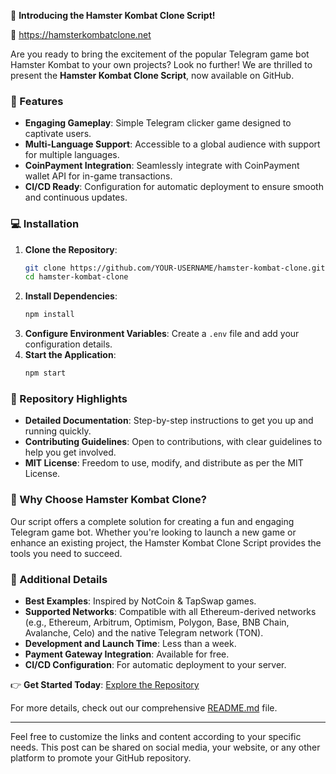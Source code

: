 🚀 **Introducing the Hamster Kombat Clone Script!**

🔗 https://hamsterkombatclone.net

Are you ready to bring the excitement of the popular Telegram game bot Hamster Kombat to your own projects? Look no further! We are thrilled to present the **Hamster Kombat Clone Script**, now available on GitHub.

### 🌟 Features
- **Engaging Gameplay**: Simple Telegram clicker game designed to captivate users.
- **Multi-Language Support**: Accessible to a global audience with support for multiple languages.
- **CoinPayment Integration**: Seamlessly integrate with CoinPayment wallet API for in-game transactions.
- **CI/CD Ready**: Configuration for automatic deployment to ensure smooth and continuous updates.

### 💻 Installation
1. **Clone the Repository**:
   ```bash
   git clone https://github.com/YOUR-USERNAME/hamster-kombat-clone.git
   cd hamster-kombat-clone
   ```
2. **Install Dependencies**:
   ```bash
   npm install
   ```
3. **Configure Environment Variables**: Create a `.env` file and add your configuration details.
4. **Start the Application**:
   ```bash
   npm start
   ```

### 📂 Repository Highlights
- **Detailed Documentation**: Step-by-step instructions to get you up and running quickly.
- **Contributing Guidelines**: Open to contributions, with clear guidelines to help you get involved.
- **MIT License**: Freedom to use, modify, and distribute as per the MIT License.

### 🎉 Why Choose Hamster Kombat Clone?
Our script offers a complete solution for creating a fun and engaging Telegram game bot. Whether you're looking to launch a new game or enhance an existing project, the Hamster Kombat Clone Script provides the tools you need to succeed.

### 💼 Additional Details
- **Best Examples**: Inspired by NotCoin & TapSwap games.
- **Supported Networks**: Compatible with all Ethereum-derived networks (e.g., Ethereum, Arbitrum, Optimism, Polygon, Base, BNB Chain, Avalanche, Celo) and the native Telegram network (TON).
- **Development and Launch Time**: Less than a week.
- **Payment Gateway Integration**: Available for free.
- **CI/CD Configuration**: For automatic deployment to your server.

👉 **Get Started Today**: [Explore the Repository](https://github.com/YOUR-USERNAME/hamster-kombat-clone)

For more details, check out our comprehensive [README.md](https://github.com/YOUR-USERNAME/hamster-kombat-clone/blob/main/README.md) file.

---

Feel free to customize the links and content according to your specific needs. This post can be shared on social media, your website, or any other platform to promote your GitHub repository.
